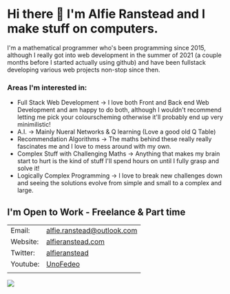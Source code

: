 # Hi there 👋 I'm **Alfie Ranstead** and I make stuff on computers.

I'm a mathematical programmer who's been programming since 2015, although I really got into web development in the summer of 2021 (a couple months before I started actually using github) and have been fullstack developing various web projects non-stop since then. 

### Areas I'm interested in:
 - Full Stack Web Development -> I love both Front and Back end Web Development and am happy to do both, although I wouldn't recommend letting me pick your colourscheming otherwise it'll probably end up very minimilistic!
 - A.I. -> Mainly Nueral Networks & Q learning (Love a good old Q Table)
 - Recommendation Algorithms -> The maths behind these really really fascinates me and I love to mess around with my own.
 - Complex Stuff with Challenging Maths -> Anything that makes my brain start to hurt is the kind of stuff I'll spend hours on until I fully grasp and solve it!
 - Logically Complex Programming -> I love to break new challenges down and seeing the solutions evolve from simple and small to a complex and large.

## I'm Open to Work - Freelance & Part time
| | |
|---|---|
| Email: | alfie.ranstead@outlook.com |
| Website: | [alfieranstead.com](alfieranstead.com) |
| Twitter: | [alfieranstead](twitter.com/alfieranstead) |
| Youtube: | [UnoFedeo](youtube.com/c/unofedeo) |
| | |

![](https://komarev.com/ghpvc/?username=AlfieRan)
